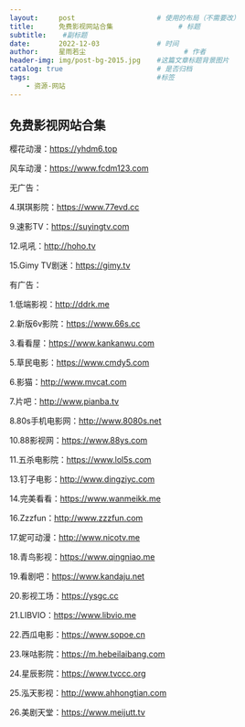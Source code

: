 ```yaml
---
layout:     post   				    # 使用的布局（不需要改）
title:      免费影视网站合集 				# 标题 
subtitle:    #副标题
date:       2022-12-03 				# 时间
author:     星雨若尘 						# 作者
header-img: img/post-bg-2015.jpg 	#这篇文章标题背景图片
catalog: true 						# 是否归档
tags:								#标签
    - 资源-网站
---
```

## 免费影视网站合集

樱花动漫：https://yhdm6.top

风车动漫：https://www.fcdm123.com

无广告：

4.琪琪影院：https://www.77evd.cc

9.速影TV：https://suyingtv.com

12.吼吼：http://hoho.tv

15.Gimy TV剧迷：https://gimy.tv

有广告：

1.低端影视：http://ddrk.me

2.新版6v影院：https://www.66s.cc

3.看看屋：https://www.kankanwu.com

5.草民电影：https://www.cmdy5.com

6.影猫：http://www.mvcat.com

7.片吧：http://www.pianba.tv

8.80s手机电影网：http://www.8080s.net

10.88影视网：https://www.88ys.com

11.五杀电影院：https://www.lol5s.com

13.钉子电影：http://www.dingziyc.com

14.完美看看：https://www.wanmeikk.me

16.Zzzfun：http://www.zzzfun.com

17.妮可动漫：http://www.nicotv.me

18.青鸟影视：https://www.qingniao.me

19.看剧吧：https://www.kandaju.net

20.影视工场：https://ysgc.cc

21.LIBVIO：https://www.libvio.me

22.西瓜电影：https://www.sopoe.cn

23.咪咕影院：https://m.hebeilaibang.com

24.星辰影院：https://www.tvccc.org

25.泓天影视：http://www.ahhongtian.com

26.美剧天堂：https://www.meijutt.tv
